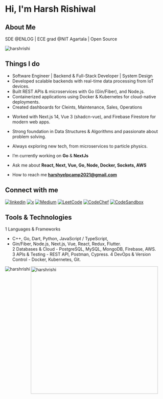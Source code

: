 <h1>Hi, I'm Harsh Rishiwal</h1>

## About Me
SDE @ENLOG | ECE grad @NIT Agartala | Open Source

<p align="left"> <img src="https://komarev.com/ghpvc/?username=harshrishi&label=Profile%20views&color=0e75b6&style=flat" alt="harshrishi" /> </p>

## Things I do
+  Software Engineer | Backend & Full-Stack Developer | System Design
+ Developed scalable backends with real-time data processing from IoT devices.
+ Built REST APIs & microservices with Go (Gin/Fiber), and Node.js.
+ Containerized applications using Docker & Kubernetes for cloud-native deployments.
+ Created dashboards for Cleints, Maintenance, Sales, Operations
 - Worked with Next.js 14, Vue 3 (shadcn-vue), and Firebase Firestore for modern web apps.
 - Strong foundation in Data Structures & Algorithms and passionate about problem solving.
 - Always exploring new tech, from microservices to particle physics.

- I’m currently working on **Go** & **NextJs**
- Ask me about **React, Next, Vue, Go, Node, Docker, Sockets, AWS**
- How to reach me **harshyelpcamp2021@gmail.com**

## Connect with me
[![linkedin](https://img.shields.io/badge/LinkedIn-0098e0?style=for-the-badge&logo=LinkedIn&logoColor=white)](https://linkedin.com/in/harsh-rishiwal-83a723151)
[![x](https://img.shields.io/badge/Twitter-000000?style=for-the-badge&logo=x&logoColor=white)](https://x.com/harsh_rishi5)
[![Medium](https://img.shields.io/badge/Medium-12100E?style=for-the-badge&logo=medium&logoColor=white)]([https://x.com/harsh_rishi5](https://medium.com/@harshyelpcamp))
[![LeetCode](https://img.shields.io/badge/LeetCode-FFA116?style=for-the-badge&logo=LeetCode&logoColor=white)](https://www.leetcode.com/er3ifh8jln/)
[![CodeChef](https://img.shields.io/badge/CodeChef-5B4638?style=for-the-badge&logo=CodeChef&logoColor=white)](https://www.codechef.com/users/h_rishi_5)
[![CodeSandbox](https://img.shields.io/badge/CodeSandbox-000000?style=for-the-badge&logo=CodeSandbox&logoColor=white)](https://codesandbox.com/harshyelpcamp2021)

 ## Tools & Technologies
1 Languages & Frameworks
  - C++, Go, Dart, Python, JavaScript / TypeScript,
  - Gin/Fiber, Node.js, Next.js, Vue, React, Redux, Flutter.  
2 Databases & Cloud - PostgreSQL, MySQL, MongoDB, Firebase, AWS.
3 APIs & Testing - REST API, Postman, Cypress.
4 DevOps & Version Control - Docker, Kubernetes, Git.

<p>
  <img align="left" src="https://github-readme-stats.vercel.app/api/top-langs?username=harshrishi&show_icons=true&locale=en&layout=compact&theme=dark" alt="harshrishi" />
</p>
<p>
  <img align="center" src="https://github-readme-streak-stats.herokuapp.com/?user=harshrishi&theme=dark" alt="harshrishi" width="415px" />
</p>


